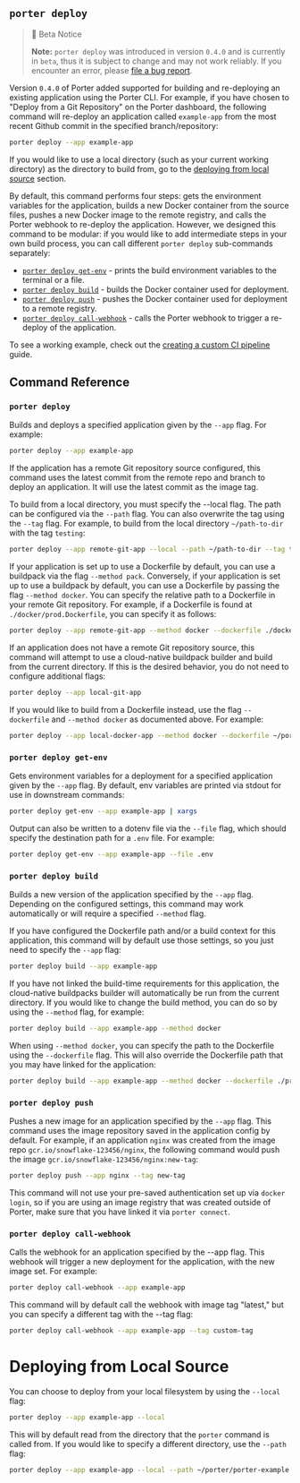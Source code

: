 ## `porter deploy`

> 🚧 Beta Notice
> 
> **Note:** `porter deploy` was introduced in version `0.4.0` and is currently in `beta`, thus it is subject to change and may not work reliably. If you encounter an error, please [file a bug report](https://github.com/porter-dev/porter/issues/new?assignees=&labels=&template=bug.md). 

Version `0.4.0` of Porter added supported for building and re-deploying an existing application using the Porter CLI. For example, if you have chosen to "Deploy from a Git Repository" on the Porter dashboard, the following command will re-deploy an application called `example-app` from the most recent Github commit in the specified branch/repository:

```sh
porter deploy --app example-app
```

If you would like to use a local directory (such as your current working directory) as the directory to build from, go to the [deploying from local source](#deploying-from-local-source) section.

By default, this command performs four steps: gets the environment variables for the application, builds a new Docker container from the source files, pushes a new Docker image to the remote registry, and calls the Porter webhook to re-deploy the application. However, we designed this command to be modular: if you would like to add intermediate steps in your own build process, you can call different `porter deploy` sub-commands separately:

- [`porter deploy get-env`](#porter-deploy-get-env) - prints the build environment variables to the terminal or a file.  
- [`porter deploy build`](#porter-deploy-build) - builds the Docker container used for deployment.
- [`porter deploy push`](#porter-deploy-push) - pushes the Docker container used for deployment to a remote registry.
- [`porter deploy call-webhook`](#porter-deploy-call-webhook) - calls the Porter webhook to trigger a re-deploy of the application. 

To see a working example, check out the [creating a custom CI pipeline]() guide.

## Command Reference

### `porter deploy`

Builds and deploys a specified application given by the `--app` flag. For example:

```sh
porter deploy --app example-app
```

If the application has a remote Git repository source configured, this command uses the latest commit from the remote repo and branch to deploy an application. It will use the latest commit as the image tag. 

To build from a local directory, you must specify the --local flag. The path can be configured via the `--path` flag. You can also overwrite the tag using the `--tag` flag. For example, to build from the local directory `~/path-to-dir` with the tag `testing`:

```sh
porter deploy --app remote-git-app --local --path ~/path-to-dir --tag testing
```

If your application is set up to use a Dockerfile by default, you can use a buildpack via the flag `--method pack`. Conversely, if your application is set up to use a buildpack by default, you can use a Dockerfile by passing the flag `--method docker`. You can specify the relative path to a Dockerfile in your remote Git repository. For example, if a Dockerfile is found at `./docker/prod.Dockerfile`, you can specify it as follows:

```sh
porter deploy --app remote-git-app --method docker --dockerfile ./docker/prod.Dockerfile
```

If an application does not have a remote Git repository source, this command will attempt to use a cloud-native buildpack builder and build from the current directory. If this is the desired behavior, you do not need to configure additional flags:

```sh
porter deploy --app local-git-app
```

If you would like to build from a Dockerfile instead, use the flag `--dockerfile` and `--method docker` as documented above. For example:

```sh
porter deploy --app local-docker-app --method docker --dockerfile ~/porter-test/prod.Dockerfile
```

### `porter deploy get-env`

Gets environment variables for a deployment for a specified application given by the `--app` flag. By default, env variables are printed via stdout for use in downstream commands:

```sh
porter deploy get-env --app example-app | xargs
```

Output can also be written to a dotenv file via the `--file` flag, which should specify the destination path for a `.env` file. For example:

```sh
porter deploy get-env --app example-app --file .env
```

### `porter deploy build`

Builds a new version of the application specified by the `--app` flag. Depending on the configured settings, this command may work automatically or will require a specified `--method` flag. 

If you have configured the Dockerfile path and/or a build context for this application, this command will by default use those settings, so you just need to specify the `--app` flag:

```sh
porter deploy build --app example-app
```

If you have not linked the build-time requirements for this application, the cloud-native buildpacks builder will automatically be run from the current directory. If you would like to change the build method, you can do so by using the `--method` flag, for example:

```sh
porter deploy build --app example-app --method docker
```

When using `--method docker`, you can specify the path to the Dockerfile using the `--dockerfile` flag. This will also override the Dockerfile path that you may have linked for the application:

```sh
porter deploy build --app example-app --method docker --dockerfile ./prod.Dockerfile
```

### `porter deploy push`

Pushes a new image for an application specified by the `--app` flag. This command uses the image repository saved in the application config by default. For example, if an application `nginx` was created from the image repo `gcr.io/snowflake-123456/nginx`, the following command would push the image `gcr.io/snowflake-123456/nginx:new-tag`:

```sh
porter deploy push --app nginx --tag new-tag
```

This command will not use your pre-saved authentication set up via `docker login`, so if you are using an image registry that was created outside of Porter, make sure that you have linked it via `porter connect`.

### `porter deploy call-webhook`

Calls the webhook for an application specified by the --app flag. This webhook will trigger a new deployment for the application, with the new image set. For example:

```sh
porter deploy call-webhook --app example-app
```

This command will by default call the webhook with image tag "latest," but you can specify a different tag with the --tag flag:

```sh
porter deploy call-webhook --app example-app --tag custom-tag
```

# Deploying from Local Source

You can choose to deploy from your local filesystem by using the `--local` flag:

```sh
porter deploy --app example-app --local
```

This will by default read from the directory that the `porter` command is called from. If you would like to specify a different directory, use the `--path` flag:

```sh
porter deploy --app example-app --local --path ~/porter/porter-example
```
